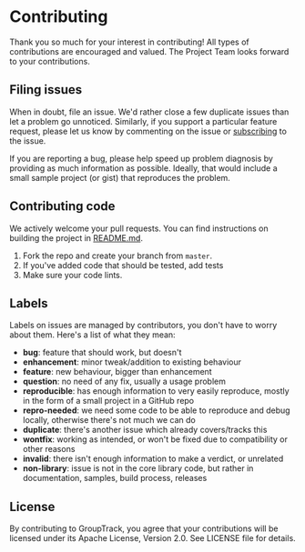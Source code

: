 # Contributing
Thank you so much for your interest in contributing! All types of contributions are encouraged and valued. The Project Team looks forward to your contributions.

## Filing issues
When in doubt, file an issue. We'd rather close a few duplicate issues than let a problem go unnoticed.
Similarly, if you support a particular feature request, please let us know by commenting on the issue or [subscribing](https://help.github.com/articles/subscribing-to-conversations/) to the issue.

If you are reporting a bug, please help speed up problem diagnosis by providing as much information as possible. Ideally, that would include a small sample project (or gist) that reproduces the problem.


## Contributing code
We actively welcome your pull requests. You can find instructions on building the project in [README.md](https://github.com/canopas/group-track-android).
1. Fork the repo and create your branch from `master`.  
2. If you've added code that should be tested, add tests  
4. Make sure your code lints.  

## Labels
Labels on issues are managed by contributors, you don't have to worry about them. Here's a list of what they mean:

 * **bug**: feature that should work, but doesn't
 * **enhancement**: minor tweak/addition to existing behaviour
 * **feature**: new behaviour, bigger than enhancement
 * **question**: no need of any fix, usually a usage problem
 * **reproducible**: has enough information to very easily reproduce, mostly in the form of a small project in a GitHub repo
 * **repro-needed**: we need some code to be able to reproduce and debug locally, otherwise there's not much we can do
 * **duplicate**: there's another issue which already covers/tracks this
 * **wontfix**: working as intended, or won't be fixed due to compatibility or other reasons
 * **invalid**: there isn't enough information to make a verdict, or unrelated
 * **non-library**: issue is not in the core library code, but rather in documentation, samples, build process, releases

 ## License
 By contributing to GroupTrack, you agree that your contributions will be licensed under its Apache License, Version 2.0. See LICENSE file for details.
